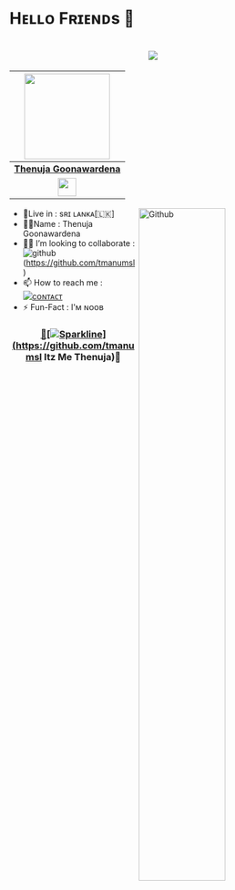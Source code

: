# Hᴇʟʟᴏ Fʀɪᴇɴᴅs 🥰

<h1 align="center"><a href="https://github.com/tmanumsl"><img src="https://readme-typing-svg.herokuapp.com?font=calibri&color=purple&size=30&center=true&lines=I'm+❤️Thenuja"></a></h1>

| <a href="https://t.me/tgofcl"><img src="https://te.legra.ph/file/3648715a2e9111f2ec91c.jpg" width="150px" height="150px" /></a> |
|:---------------------------------------------------------------------------------------------------------------------------------------: |
|       **[Thenuja Goonawardena](https://t.me/tgofcl)**                                                                                |
| <a href="https://t.me/ItzMeDevinda"><img src="https://te.legra.ph/file/3648715a2e9111f2ec91c.jpg" width="32px" height="32px"></a>                                                                                                                                                                

<img width="55%" align="right" alt="Github" src="https://raw.githubusercontent.com/onimur/.github/master/.resources/git-header.svg" />
<!-- Your badges
You can use the website to generate badges: https://shields.io/
-->

-  🙋Live in : sʀɪ ʟᴀɴᴋᴀ[🇱🇰] <br>
-  🙋‍♂️Name : Thenuja Goonawardena <br>
-  🙅‍♂️ I’m looking to collaborate : ![github](https://img.shields.io/badge/On-Github-dark/lightred)<br>(https://github.com/tmanumsl)
-  📫 How to reach me : [![cᴏɴᴛᴀᴄᴛ](https://img.shields.io/badge/Contact%20me-On%20Telegram-darkBlue)](https://t.me/tgofcl)
-  ⚡️ Fun-Fact : I'ᴍ ɴᴏᴏʙ


<div align="center"><a href="https://github.com/tmanumsl">






### 🥰[![Sparkline](https://stars.medv.io/Teamultroid/Ultroid.svg)](https://github.com/tmanumsl Itz Me Thenuja)🥰
